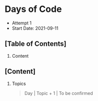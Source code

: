 
# Days of Code

- Attempt 1
- Start Date: 2021-09-11

## [Table of Contents]

1. Content

## [Content]

1. Topics

    > Day | Topic
       + 1 | To be confirmed
